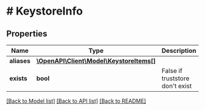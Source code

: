# # KeystoreInfo

## Properties

Name | Type | Description | Notes
------------ | ------------- | ------------- | -------------
**aliases** | [**\OpenAPI\Client\Model\KeystoreItems[]**](KeystoreItems.md) |  | [optional]
**exists** | **bool** | False if truststore don&#39;t exist | [optional]

[[Back to Model list]](../../README.md#models) [[Back to API list]](../../README.md#endpoints) [[Back to README]](../../README.md)
